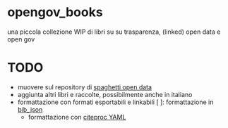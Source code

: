 
# opengov_books
una piccola collezione WIP di libri su su trasparenza, (linked) open data e open gov 

# TODO
+ muovere sul repository di [spaghetti open data](https://github.com/spaghetti-open-data)
+ aggiunta altri libri e raccolte, possibilmente anche in italiano
+ formattazione con formati esportabili e linkabili
  [ ]: formattazione in [bib_json](http://okfnlabs.org/bibjson/)
  + formattazione con [citeproc YAML](http://blog.martinfenner.org/2013/07/30/citeproc-yaml-for-bibliographies/)

